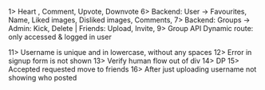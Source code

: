1> Heart , Comment, Upvote, Downvote
6> Backend: User -> Favourites, Name, Liked images, Disliked images, Comments,
7> Backend: Groups -> Admin: Kick, Delete      |    Friends: Upload, Invite, 
9> Group API Dynamic route: only accessed & logged in user

11> Username is unique and in lowercase, without any spaces
12> Error in signup form is not shown
13> Verify human flow out of div
14> DP 
15> Accepted requested move to friends
16> After just uploading username not showing who posted
